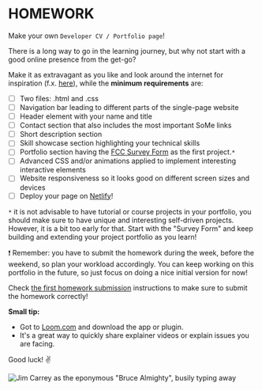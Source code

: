 # HOMEWORK

Make your own `Developer CV / Portfolio page`!

There is a long way to go in the learning journey, but why not start with a good online presence from the get-go?

Make it as extravagant as you like and look around the internet for inspiration (f.x. [here](https://scrimba.com/articles/web-developer-portfolio-inspiration)), while the **minimum requirements** are:

- [ ] Two files: .html and .css
- [ ] Navigation bar leading to different parts of the single-page website
- [ ] Header element with your name and title
- [ ] Contact section that also includes the most important SoMe links
- [ ] Short description section
- [ ] Skill showcase section highlighting your technical skills
- [ ] Portfolio section having the [FCC Survey Form](https://www.freecodecamp.org/learn/2022/responsive-web-design/build-a-survey-form-project/build-a-survey-form) as the first project.`*`
- [ ] Advanced CSS and/or animations applied to implement interesting interactive elements
- [ ] Website responsiveness so it looks good on different screen sizes and devices
- [ ] Deploy your page on [Netlify](https://www.netlify.com)!

`*` it is not advisable to have tutorial or course projects in your portfolio, you should make sure to have unique and interesting self-driven projects. However, it is a bit too early for that. Start with the "Survey Form" and keep building and extending your project portfolio as you learn!

❗ Remember: you have to submit the homework during the week, before the weekend, so plan your workload accordingly. You can keep working on this portfolio in the future, so just focus on doing a nice initial version for now!

Check [the first homework submission](https://github.com/HackYourFuture-CPH/HTML-CSS/blob/main/first-homework-submission.md) instructions to make sure to submit the homework correctly!

**Small tip:**

- Got to [Loom.com](https://www.loom.com/) and download the app or plugin.
- It's a great way to quickly share explainer videos or explain issues you are facing.

Good luck! ✌️

![Jim Carrey as the eponymous "Bruce Almighty", busily typing away](https://media.giphy.com/media/13GIgrGdslD9oQ/giphy.gif)
